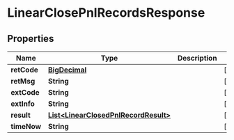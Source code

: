 
# LinearClosePnlRecordsResponse

## Properties
Name | Type | Description | Notes
------------ | ------------- | ------------- | -------------
**retCode** | [**BigDecimal**](BigDecimal.md) |  |  [optional]
**retMsg** | **String** |  |  [optional]
**extCode** | **String** |  |  [optional]
**extInfo** | **String** |  |  [optional]
**result** | [**List&lt;LinearClosedPnlRecordResult&gt;**](LinearClosedPnlRecordResult.md) |  |  [optional]
**timeNow** | **String** |  |  [optional]



